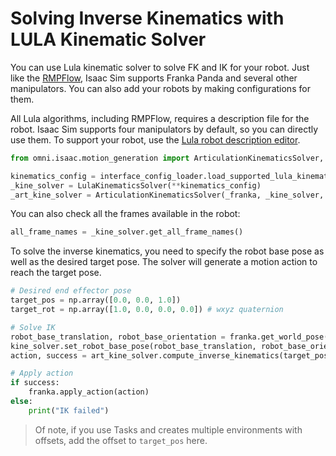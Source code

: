 # Solving Inverse Kinematics with LULA Kinematic Solver

You can use Lula kinematic solver to solve FK and IK for your robot. Just like the [RMPFlow](./rmpflow), Isaac Sim supports Franka Panda and several other manipulators. You can also add your robots by making configurations for them.

All Lula algorithms, including RMPFlow, requires a description file for the robot. Isaac Sim supports four manipulators by default, so you can directly use them. To support your robot, use the [Lula robot description editor](https://docs.omniverse.nvidia.com/isaacsim/latest/advanced_tutorials/tutorial_motion_generation_robot_description_editor.html).

```python
from omni.isaac.motion_generation import ArticulationKinematicsSolver, LulaKinematicsSolver, interface_config_loader

kinematics_config = interface_config_loader.load_supported_lula_kinematics_solver_config("Franka")
_kine_solver = LulaKinematicsSolver(**kinematics_config)
_art_kine_solver = ArticulationKinematicsSolver(_franka, _kine_solver, "right_gripper")
```

You can also check all the frames available in the robot:

```python
all_frame_names = _kine_solver.get_all_frame_names()
```

To solve the inverse kinematics, you need to specify the robot base pose as well as the desired target pose. The solver will generate a motion action to reach the target pose.

```python
# Desired end effector pose
target_pos = np.array([0.0, 0.0, 1.0])
target_rot = np.array([1.0, 0.0, 0.0, 0.0]) # wxyz quaternion

# Solve IK
robot_base_translation, robot_base_orientation = franka.get_world_pose()
kine_solver.set_robot_base_pose(robot_base_translation, robot_base_orientation)
action, success = art_kine_solver.compute_inverse_kinematics(target_pos, target_rot)

# Apply action
if success:
    franka.apply_action(action)
else:
    print("IK failed")
```

> Of note, if you use Tasks and creates multiple environments with offsets, add the offset to `target_pos` here.
